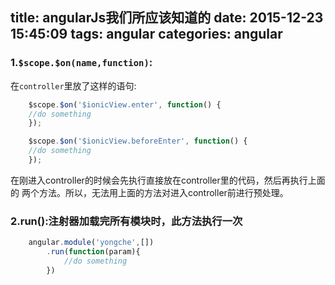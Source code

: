 title: angularJs我们所应该知道的
date: 2015-12-23 15:45:09
tags: angular
categories: angular
---
### 1.`$scope.$on(name,function)`:

在`controller`里放了这样的语句:
```javascript
    $scope.$on('$ionicView.enter', function() {
    //do something
    });

    $scope.$on('$ionicView.beforeEnter', function() {
    //do something
    });
```
在刚进入controller的时候会先执行直接放在controller里的代码，然后再执行上面的
两个方法。所以，无法用上面的方法对进入controller前进行预处理。
<!-- more -->

### 2.run():注射器加载完所有模块时，此方法执行一次
``` javascript
    angular.module('yongche',[])
        .run(function(param){
            //do something
        })
```